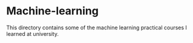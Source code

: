 # Machine-learning
This directory contains some of the machine learning practical courses I learned at university.
